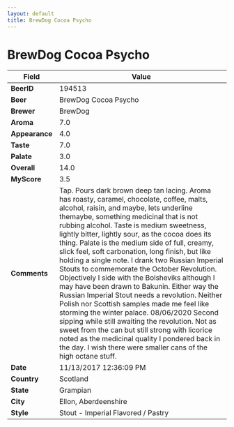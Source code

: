```yaml
---
layout: default
title: BrewDog Cocoa Psycho
---
```


# BrewDog Cocoa Psycho

| Field         | Value     |
|---------------|-----------|
| **BeerID** | 194513 |
| **Beer** | BrewDog Cocoa Psycho |
| **Brewer** | BrewDog |
| **Aroma** | 7.0 |
| **Appearance** | 4.0 |
| **Taste** | 7.0 |
| **Palate** | 3.0 |
| **Overall** | 14.0 |
| **MyScore** | 3.5 |
| **Comments** | Tap. Pours dark brown deep tan lacing. Aroma has roasty, caramel, chocolate, coffee, malts, alcohol, raisin, and maybe, lets underline themaybe, something medicinal that is not rubbing alcohol. Taste is medium sweetness, lightly bitter, lightly sour, as the cocoa does its thing. Palate is the medium side of full, creamy, slick feel, soft carbonation, long finish, but like holding a single note.  I drank two Russian Imperial Stouts to commemorate the October Revolution. Objectively I side with the Bolsheviks although I may have been drawn to  Bakunin. Either way the Russian Imperial Stout needs a revolution. Neither Polish nor Scottish samples made me feel like storming the winter palace. 08/06/2020 Second sipping while still awaiting the revolution. Not as sweet from the can but still strong with licorice noted as the medicinal quality I pondered back in the day. I wish there were smaller cans of the high octane stuff. |
| **Date** | 11/13/2017 12:36:09 PM |
| **Country** | Scotland |
| **State** | Grampian |
| **City** | Ellon, Aberdeenshire |
| **Style** | Stout - Imperial Flavored / Pastry |
